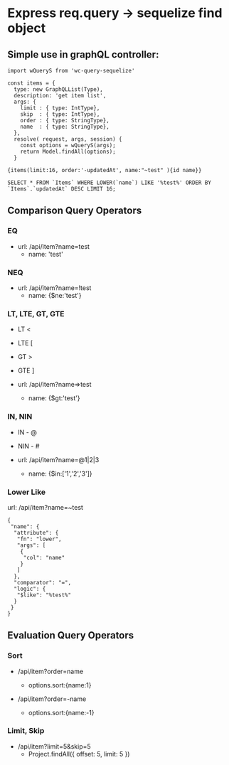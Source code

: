 # Express req.query -> sequelize find object

## Simple use in graphQL controller:
```
import wQueryS from 'wc-query-sequelize'

const items = {
  type: new GraphQLList(Type),
  description: 'get item list',
  args: {
    limit : { type: IntType},
    skip  : { type: IntType},
    order : { type: StringType},
    name  : { type: StringType},
  },
  resolve( request, args, session) {
    const options = wQueryS(args);
    return Model.findAll(options);
  }
```

```
{items(limit:16, order:'-updatedAt', name:"~test" ){id name}}
```

```
SELECT * FROM `Items` WHERE LOWER(`name`) LIKE '%test%' ORDER BY `Items`.`updatedAt` DESC LIMIT 16;
```

## Comparison Query Operators
### EQ

- url: /api/item?name=test
    + name: 'test'

### NEQ

- url: /api/item?name=!test
    + name: {$ne:'test'}

### LT, LTE, GT, GTE
- LT  <
- LTE [
- GT  >
- GTE ]

- url: /api/item?name=>test
    + name: {$gt:'test'}

### IN,  NIN
- IN  - @
- NIN - #

- url: /api/item?name=@1|2|3
    + name: {$in:['1','2','3']}

### Lower Like
url: /api/item?name=~test
```
{
 "name": {
  "attribute": {
   "fn": "lower",
   "args": [
    {
     "col": "name"
    }
   ]
  },
  "comparator": "=",
  "logic": {
   "$like": "%test%"
  }
 }
}
```



## Evaluation Query Operators
### Sort

- /api/item?order=name
    + options.sort:{name:1}

- /api/item?order=-name
    + options.sort:{name:-1}

### Limit, Skip
- /api/item?limit=5&skip=5
    + Project.findAll({ offset: 5, limit: 5 })

